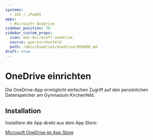 ```yaml
---
systems:
  - iOS / iPadOS
apps:
  - Microsoft OneDrive
sidebar_position: 70
sidebar_custom_props:
  icon: mdi-microsoft-onedrive
  source: gym-kirchenfeld
  path: /docs/byod/ios/onedrive/README.md
draft: true
---
```


# OneDrive einrichten



Die OneDrive-App ermöglicht einfachen Zugriff auf den persönlichen Datenspeicher am Gymnasium Kirchenfeld.

## Installation

Installiere die App direkt aus dem App Store:

[Microsoft OneDrive im App Store](https://apps.apple.com/us/app/microsoft-onedrive/id477537958)
